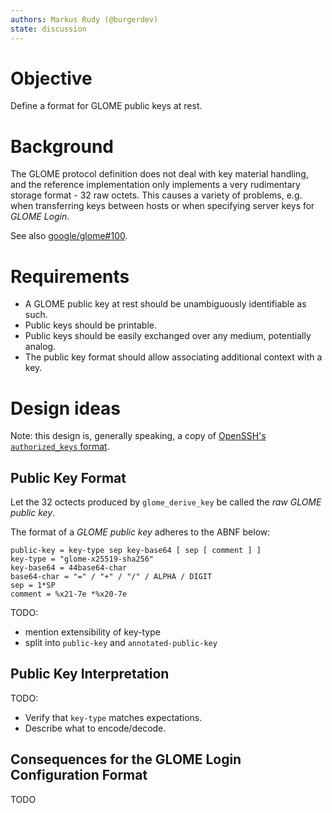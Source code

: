 ```yaml
---
authors: Markus Rudy (@burgerdev)
state: discussion
---
```


# Objective

Define a format for GLOME public keys at rest.

# Background

The GLOME protocol definition does not deal with key material handling, and the
reference implementation only implements a very rudimentary storage format -
32 raw octets. This causes a variety of problems, e.g. when transferring keys
between hosts or when specifying server keys for *GLOME Login*.

See also [google/glome#100](https://github.com/google/glome/issues/100).

# Requirements

* A GLOME public key at rest should be unambiguously identifiable as such.
* Public keys should be printable.
* Public keys should be easily exchanged over any medium, potentially analog.
* The public key format should allow associating additional context with a key.

# Design ideas

Note: this design is, generally speaking, a copy of
[OpenSSH's `authorized_keys` format][1].

[1]: https://man.openbsd.org/sshd.8#AUTHORIZED_KEYS_FILE_FORMAT

## Public Key Format

Let the 32 octects produced by `glome_derive_key` be called the _raw GLOME
public key_.

The format of a _GLOME public key_ adheres to the ABNF below:

```abnf
public-key = key-type sep key-base64 [ sep [ comment ] ]
key-type = "glome-x25519-sha256"
key-base64 = 44base64-char
base64-char = "=" / "+" / "/" / ALPHA / DIGIT
sep = 1*SP
comment = %x21-7e *%x20-7e
```

TODO:
- mention extensibility of key-type
- split into `public-key` and `annotated-public-key`

## Public Key Interpretation

TODO:
- Verify that `key-type` matches expectations.
- Describe what to encode/decode.

## Consequences for the GLOME Login Configuration Format



TODO
